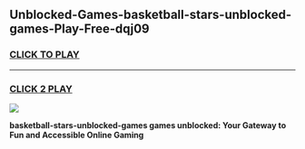 
## Unblocked-Games-basketball-stars-unblocked-games-Play-Free-dqj09
<h3>
<a href="https://premium76.site?title=basketball-stars-unblocked-games&ref=10A">CLICK TO PLAY</a></h3>
<hr>

<h3>
<a href="https://premium76.site?title=basketball-stars-unblocked-games&ref=10A">CLICK 2 PLAY</a>
  
</h3>

<a href="https://premium76.site?title=basketball-stars-unblocked-games&ref=10A"><img src="https://clearcache.store/games.png"></a>


**basketball-stars-unblocked-games games unblocked: Your Gateway to Fun and Accessible Online Gaming**
